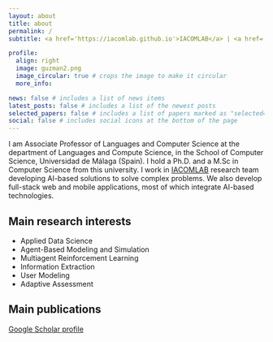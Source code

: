 ```yaml
---
layout: about
title: about
permalink: /
subtitle: <a href='https://iacomlab.github.io'>IACOMLAB</a> | <a href='http://www.informatica.uma.es/'>E.T.S. de Ingeniería Informática</a> | <a href='http://www.lcc.uma.es/'>Dpto. de Lenguajes y Ciencias de la Computación</a> | <a href='http://www.uma.es/'>Universidad de Málaga</a>

profile:
  align: right
  image: guzman2.png
  image_circular: true # crops the image to make it circular
  more_info:

news: false # includes a list of news items
latest_posts: false # includes a list of the newest posts
selected_papers: false # includes a list of papers marked as "selected={true}"
social: false # includes social icons at the bottom of the page
---
```


I am Associate Professor of Languages and Computer Science at the department of Languages and Compute Science, in the School of Computer Science, Universidad de Málaga (Spain). I hold a Ph.D. and a M.Sc in Computer Science from this university. I work in [IACOMLAB](https://iacomlab.github.io) research team developing AI-based solutions to solve complex problems. We also develop full-stack web and mobile applications, most of which integrate AI-based technologies.

## Main research interests
- Applied Data Science
- Agent-Based Modeling and Simulation
- Multiagent Reinforcement Learning
- Information Extraction
- User Modeling
- Adaptive Assessment

## Main publications
[Google Scholar profile](https://scholar.google.es/citations?user=gtfQux8AAAAJ)
